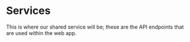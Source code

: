 # Services

This is where our shared service will be; these are the API endpoints that are used within the web app.